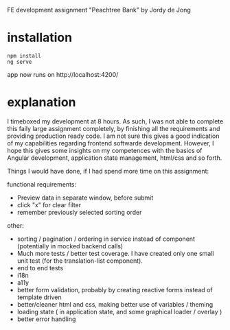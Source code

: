 FE development assignment "Peachtree Bank" by Jordy de Jong

# installation

```
npm install
ng serve
```

app now runs on http://localhost:4200/


# explanation

I timeboxed my development at 8 hours. As such, I was not able to complete this faily large assignment completely, by finishing all the requirements and providing production ready code. I am not sure this gives a good indication of my capabilities regarding frontend softwarde development. However, I hope this gives some insights on my competences with the basics of Angular development, application state management, html/css and so forth.

Things I would have done, if I had spend more time on this assignment:

functional requirements:
- Preview data in separate window, before submit
- click "x" for clear filter
- remember previously selected sorting order

other:
- sorting / pagination / ordering in service instead of component (potentially in mocked backend calls)
- Much more tests / better test coverage. I have created only one small unit test (for the translation-list component). 
- end to end tests
- i18n
- a11y
- better form validation, probably by creating reactive forms instead of template driven
- better/cleaner html and css, making better use of variables / theming
- loading state ( in application state, and some graphical loader / overlay )
- better error handling 
